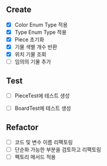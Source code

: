## Create
- [X] Color Enum Type 적용
- [X] Type Enum Type 적용
- [X] Piece 초기화
- [X] 기물 색별 개수 반환
- [X] 위치 기물 조회
- [ ] 임의의 기물 추가

## Test
- [ ] PieceTest에 테스트 생성
- [ ] BoardTest에 테스트 생성


## Refactor
- [ ] 코드 및 변수 이름 리팩토링
- [ ] 단순화 가능한 부분을 검토하고 리팩토링
- [ ] 펙토리 메서드 적용
